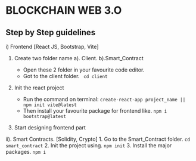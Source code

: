 # BLOCKCHAIN WEB 3.O

## Step by Step guidelines
 i) Frontend [React JS, Bootstrap, Vite]
   1. Create two folder name a). Client.    b).Smart_Contract
      - Open these 2 folder in your favourite code editor.
      - Got to the client folder.            ``` cd client```
 
   2. Init the react project 
      - Run the command on terminal:    ``` create-react-app project_name || npm init vite@latest ```
      - Then install your favourite package for frontend like.    ``` npm i bootstrap@latest ```
   
   3. Start designing frontend part
   
   
  ii). Smart Contracts.     [Solidity, Crypto]
    1.  Go to the Smart_Contract folder.       ``` cd smart_contract ```
    2. Init the project using.  ``` npm init ```
    3. Install the major packages.     ``` npm i ```

